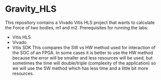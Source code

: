 # Gravity_HLS
This repository contains a Vivado Vitis HLS project that wants to calculate the Force of two bodies, m1 and m2. 
Prerequisites for running the labs:
* Vitis HLS
* Vivado
* Vitis SDK
This compares the SW vs HW method used for interaction of the SOC of an FPGA. In some cases it is better to use the HW method because the error will be smaller and less resources will be used, but sometimes the time will double/triple (complexity of the application) so we will use the SW method which has less time and a little bit more resources.

